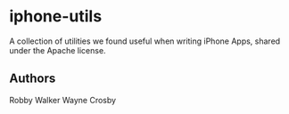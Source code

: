 iphone-utils
============

A collection of utilities we found useful when writing iPhone Apps, shared under the Apache license.

Authors
-------
Robby Walker
Wayne Crosby

